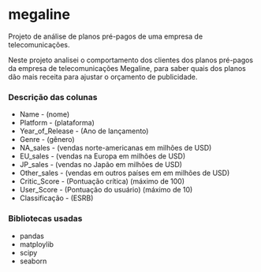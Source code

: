 # megaline
Projeto de análise de planos pré-pagos de uma empresa de telecomunicações.

Neste projeto analisei o comportamento dos clientes dos planos pré-pagos da empresa de telecomunicações Megaline, para saber quais dos planos dão mais receita para ajustar o orçamento de publicidade.

### Descrição das colunas
- Name - (nome)
- Platform - (plataforma)
- Year_of_Release - (Ano de lançamento)
- Genre - (gênero)
- NA_sales - (vendas norte-americanas em milhões de USD)
- EU_sales - (vendas na Europa em milhões de USD)
- JP_sales - (vendas no Japão em milhões de USD)
- Other_sales - (vendas em outros países em em milhões de USD)
- Critic_Score - (Pontuação crítica) (máximo de 100)
- User_Score - (Pontuação do usuário) (máximo de 10)
- Classificação - (ESRB)

### Bibliotecas usadas
- pandas
- matploylib
- scipy
- seaborn
